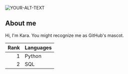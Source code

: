 <picture>
 <source media="(prefers-color-scheme: dark)" srcset="[YOUR-DARKMODE-IMAGE](http://deepskycolors.com/pics/astro/2008/10/10-12-2008_MoonColor.jpg)">
 <source media="(prefers-color-scheme: light)" srcset="[YOUR-LIGHTMODE-IMAGE](http://deepskycolors.com/pics/astro/2008/10/10-12-2008_MoonColor.jpg)">
 <img alt="YOUR-ALT-TEXT" src="YOUR-DEFAULT-IMAGE">
</picture>

## About me
Hi, I'm Kara. You might recognize me as GitHub's mascot.


| Rank |   Languages   |
|-----:|---------------|
|     1|    Python     |
|     2|    SQL        |


